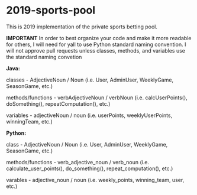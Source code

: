 # 2019-sports-pool

This is 2019 implementation of the private sports betting pool.

**IMPORTANT**
In order to best organize your code and make it more readable for others, I will need for yall to use Python standard naming convention.
I will not approve pull requests unless classes, methods, and variables use the standard naming convetion

**Java:**

classes - AdjectiveNoun / Noun (i.e. User, AdminUser, WeeklyGame, SeasonGame, etc.)

methods/functions - verbAdjectiveNoun / verbNoun (i.e. calcUserPoints(), doSomething(), repeatComputation(), etc.)

variables - adjectiveNoun / noun (i.e. userPoints, weeklyUserPoints, winningTeam, etc.)

**Python:**

class - AdjectiveNoun / Noun (i.e. User, AdminUser, WeeklyGame, SeasonGame, etc.)

methods/functions - verb_adjective_noun / verb_noun (i.e. calculate_user_points(), do_something(), repeat_computation(), etc.)

varables - adjective_noun / noun (i.e. weekly_points, winning_team, user, etc.)
